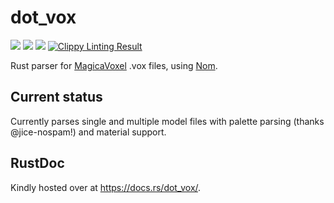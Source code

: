# dot_vox

![](https://img.shields.io/crates/v/dot_vox.svg)
![](https://travis-ci.org/davidedmonds/dot_vox.svg?branch=master)
![](https://docs.rs/dot_vox/badge.svg)
[![Clippy Linting Result](https://clippy.bashy.io/github/davidedmonds/dot_vox/master/badge.svg)](https://clippy.bashy.io/github/davidedmonds/dot_vox/master/log)

Rust parser for [MagicaVoxel](https://ephtracy.github.io/) .vox files, using
[Nom](https://github.com/Geal/nom).

## Current status

Currently parses single and multiple model files with palette parsing (thanks @jice-nospam!) and material support.

## RustDoc

Kindly hosted over at https://docs.rs/dot_vox/.
